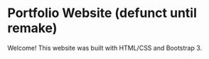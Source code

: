 # Portfolio Website (defunct until remake)

Welcome! This website was built with HTML/CSS and Bootstrap 3.
